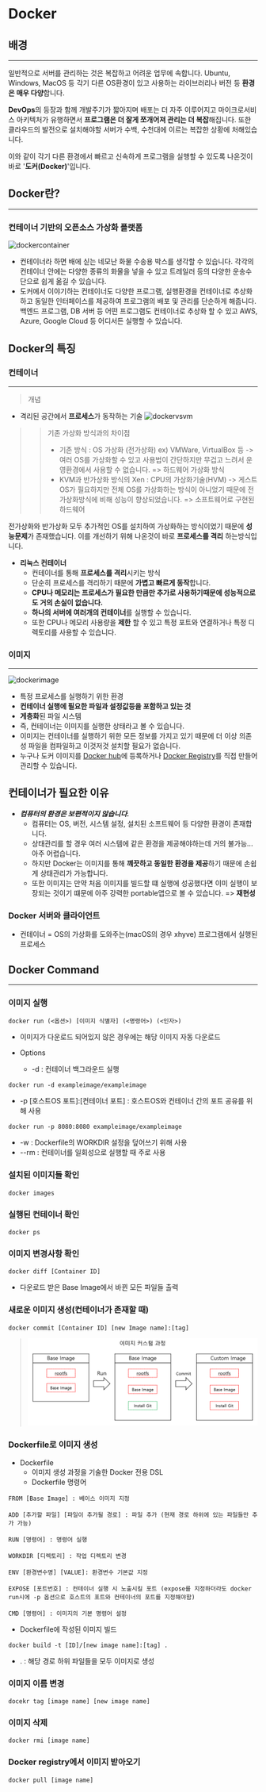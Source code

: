 # Docker

## 배경
---
일반적으로 서버를 관리하는 것은 복잡하고 어려운 업무에 속합니다. Ubuntu, Windows, MacOS 등 각기 다른 OS환경이 있고 사용하는 라이브러리나 버전 등 **환경은 매우 다양**합니다.

**DevOps**의 등장과 함께 개발주기가 짧아지며 배포는 더 자주 이루어지고 마이크로서비스 아키텍처가 유행하면서 **프로그램은 더 잘게 쪼개어져 관리는 더 복잡**해집니다. 또한 클라우드의 발전으로 설치해야할 서버가 수백, 수천대에 이르는 복잡한 상황에 처해있습니다.

이와 같이 각기 다른 환경에서 빠르고 신속하게 프로그램을 실행할 수 있도록 나온것이 바로 '**도커(Docker)**'입니다.

## Docker란?
---
### **컨테이너 기반의 오픈소스 가상화 플랫폼**

![dockercontainer](https://subicura.com/assets/article_images/2017-01-19-docker-guide-for-beginners-1/docker-container.png)

- 컨테이너라 하면 배에 싣는 네모난 화물 수송용 박스를 생각할 수 있습니다. 각각의 컨테이너 안에는 다양한 종류의 화물을 넣을 수 있고 트레일러 등의 다양한 운송수단으로 쉽게 옮길 수 있습니다.
- 도커에서 이야기하는 컨테이너도 다양한 프로그램, 실행환경을 컨테이너로 추상화하고 동일한 인터페이스를 제공하여 프로그램의 배포 및 관리를 단순하게 해줍니다. 백엔드 프로그램, DB 서버 등 어떤 프로그램도 컨테이너로 추상화 할 수 있고 AWS, Azure, Google Cloud 등 어디서든 실행할 수 있습니다.

## Docker의 특징

### 컨테이너
---
> 개념
- 격리된 공간에서 **프로세스**가 동작하는 기술
![dockervsvm](https://miro.medium.com/max/1200/1*wOBkzBpi1Hl9Nr__Jszplg.png)
>> 기존 가상화 방식과의 차이점
>> - 기존 방식 : OS 가상화 (전가상화) ex) VMWare, VirtualBox 등
        -> 여러 OS를 가상화할 수 있고 사용법이 간단하지만 무겁고 느려서 운영환경에서 사용할 수 없습니다.
        => 하드웨어 가상화 방식
>> - KVM과 반가상화 방식의 Xen : CPU의 가상화기술(HVM) 
        -> 게스트 OS가 필요하지만 전체 OS를 가상화하는 방식이 아니었기 때문에 전가상화방식에 비해 성능이 향상되었습니다.
        => 소프트웨어로 구현된 하드웨어




전가상화와 반가상화 모두 추가적인 OS를 설치하여 가상화하는 방식이었기 때문에 **성능문제**가 존재했습니다. 이를 개선하기 위해 나온것이 바로 **프로세스를 격리** 하는방식입니다.

- **리눅스 컨테이너**
  - 컨테이너를 통해 **프로세스를 격리**시키는 방식
  - 단순히 프로세스를 격리하기 때문에 **가볍고 빠르게 동작**합니다.
  - **CPU나 메모리는 프로세스가 필요한 만큼만 추가로 사용하기때문에 성능적으로도 거의 손실이 없습니다.**
  - **하나의 서버에 여러개의 컨테이너**를 실행할 수 있습니다.
  - 또한 CPU나 메모리 사용량을 **제한** 할 수 있고 특정 포트와 연결하거나 특정 디렉토리를 사용할 수 있습니다.



### 이미지
---
![dockerimage](https://subicura.com/assets/article_images/2017-01-19-docker-guide-for-beginners-1/docker-image.png)

- 특정 프로세스를 실행하기 위한 환경
-  **컨테이너 실행에 필요한 파일과 설정값등을 포함하고 있는 것**
-  **게층화**된 파일 시스템 
- 즉, 컨테이너는 이미지를 실행한 상태라고 볼 수 있습니다.
- 이미지는 컨테이너를 실행하기 위한 모든 정보를 가지고 있기 때문에 더 이상 의존성 파일을 컴파일하고 이것저것 설치할 필요가 없습니다.
- 누구나 도커 이미지를 [Docker hub](https://hub.docker.com/)에 등록하거나 [Docker Registry](https://docs.docker.com/registry/)를 직접 만들어 관리할 수 있습니다.


## 컨테이너가 필요한 이유
- ***컴퓨터의 환경은 보편적이지 않습니다.***
  - 컴퓨터는 OS, 버전, 시스템 설정, 설치된 소프트웨어 등 다양한 환경이 존재합니다.
  - 상태관리를 할 경우 여러 시스템에 같은 환경을 제공해야하는데 거의 불가능... 아주 어렵습니다.
  - 하지만 Docker는 이미지를 통해 **꺠끗하고 동일한 환경을 제공**하기 때문에 손쉽게 상태관리가 가능합니다.
  - 또한 이미지는 만약 처음 이미지를 빌드할 떄 실행에 성공했다면 이미 실행이 보장되는 것이기 떄문에 아주 강력한 portable앱으로 볼 수 있습니다. => **재현성**


### Docker 서버와 클라이언트
- 컨테이너 = OS의 가상화를 도와주는(macOS의 경우 xhyve) 프로그램에서 실행된 프로세스





## Docker Command
---
### 이미지 실행
```
docker run (<옵션>) [이미지 식별자] (<명령어>) (<인자>)
```
- 이미지가 다운로드 되어있지 않은 경우에는 해당 이미지 자동 다운로드

- Options
  - -d : 컨테이너 백그라운드 실행
```
docker run -d exampleimage/exampleimage
```
  - -p [호스트OS 포트]:[컨테이너 포트] : 호스트OS와 컨테이너 간의 포트 공유를 위해 사용
  ```
  docker run -p 8080:8080 exampleimage/exampleimage
  ```
  - -w : Dockerfile의 WORKDIR 설정을 덮어쓰기 위해 사용
  - --rm : 컨테이너를 일회성으로 실행할 때 주로 사용
  
### 설치된 이미지들 확인
```
docker images
```

### 실행된 컨테이너 확인
```
docker ps
```

### 이미지 변경사항 확인
```
docker diff [Container ID]
```
- 다운로드 받은 Base Image에서 바뀐 모든 파일들 출력

### 새로운 이미지 생성(컨테이너가 존재할 때)
```
docker commit [Container ID] [new Image name]:[tag]
```

> ![imagecustomprocedure](../Image/dockerimagechagingprocedure.png)

### Dockerfile로 이미지 생성
- Dockerfile
  - 이미지 생성 과정을 기술한 Docker 전용 DSL
  - Dockerfile 명령어
```
FROM [Base Image] : 베이스 이미지 지정

ADD [추가할 파일] [파일이 추가될 경로] : 파일 추가 (현재 경로 하위에 있는 파일들만 추가 가능)

RUN [명령어] : 명령어 실행

WORKDIR [디렉토리] : 작업 디렉토리 변경

ENV [환경변수명] [VALUE]: 환경변수 기본값 지정

EXPOSE [포트번호] : 컨테이너 실행 시 노출시킬 포트 (expose를 지정하더라도 docker run시에 -p 옵션으로 호스트의 포트와 컨테이너의 포트를 지정해야함)

CMD [명령어] : 이미지의 기본 명령어 설정
```
- Dockerfile에 작성된 이미지 빌드
```
docker build -t [ID]/[new image name]:[tag] .
```
  - . : 해당 경로 하위 파일들을 모두 이미지로 생성

### 이미지 이름 변경
```
docekr tag [image name] [new image name]
```

### 이미지 삭제
```
docker rmi [image name]
```

### Docker registry에서 이미지 받아오기
```
docker pull [image name]
```

